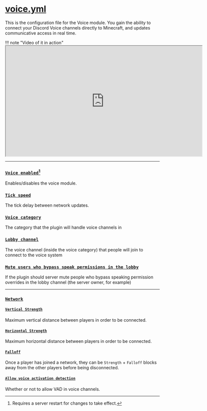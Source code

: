 # [voice.yml](https://config.discordsrv.com/voice/_)

This is the configuration file for the Voice module. You gain the ability to connect your Discord Voice channels directly to Minecraft, and updates communicative access in real time.

!!! note "Video of it in action"
		<iframe width="640" height="360" src="https://www.youtube-nocookie.com/embed/R3GRFPUIqGE?mute=1" title="YouTube video player" frameborder="1" allow="accelerometer; autoplay; clipboard-write; encrypted-media; gyroscope; picture-in-picture" allowfullscreen></iframe>

---

### [`Voice enabled`](https://config.discordsrv.com/voice/Voice%20enabled)[^1]
Enables/disables the voice module.
### [`Tick speed`](https://config.discordsrv.com/voice/Tick%20speed)
The tick delay between network updates.
### [`Voice category`](https://config.discordsrv.com/voice/Voice%20category)
The category that the plugin will handle voice channels in
### [`Lobby channel`](https://config.discordsrv.com/voice/Lobby%20channel)
The voice channel (inside the voice category) that people will join to connect to the voice system
### [`Mute users who bypass speak permissions in the lobby`](https://config.discordsrv.com/voice/Mute%20users%20who%20bypass%20speak%20permissions%20in%20the%20lobby)
If the plugin should server mute people who bypass speaking permission overrides in the lobby channel (the server owner, for example)

---

### [`Network`](https://config.discordsrv.com/voice/Network)
#### [`Vertical Strength`](https://config.discordsrv.com/voice/Vertical%20Strength)
Maximum vertical distance between players in order to be connected.
#### [`Horizontal Strength`](https://config.discordsrv.com/voice/Horizontal%20Strength)
Maximum horizontal distance between players in order to be connected.
#### [`Falloff`](https://config.discordsrv.com/voice/Falloff)
Once a player has joined a network, they can be `Strength` + `Falloff` blocks away from the other players before being disconnected.
#### [`Allow voice activation detection`](https://config.discordsrv.com/voice/Allow%20voice%20activation%20detection)
Whether or not to allow VAD in voice channels.  

[^1]: Requires a server restart for changes to take effect.